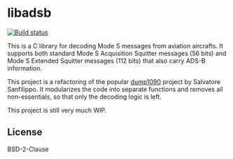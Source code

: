 # libadsb

[![Build status](https://travis-ci.org/watson/libadsb.svg?branch=master)](https://travis-ci.org/watson/libadsb)

This is a C library for decoding Mode S messages from aviation
aircrafts. It supports both standard Mode S Acquisition Squitter
messages (56 bits) and Mode S Extended Squitter messages (112 bits) that
also carry ADS-B information.

This project is a refactoring of the popular
[dump1090](https://github.com/antirez/dump1090) project by Salvatore
Sanfilippo. It modularizes the code into separate functions and removes
all non-essentials, so that only the decoding logic is left.

This project is still very much WIP.

## License

BSD-2-Clause
